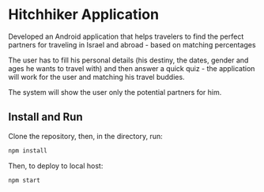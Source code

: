 # Hitchhiker Application

Developed an Android application that helps travelers to find the perfect partners for traveling in Israel and abroad - based on matching percentages

The user has to fill his personal details (his destiny, the dates, gender and ages he wants 
to travel with) and then answer a quick quiz - the application will work for the user and
matching his travel buddies. 

The system will show the user only the potential partners for him.


## Install and Run
Clone the repository, then, in the directory, run: 
```bash
npm install
```

Then, to deploy to local host:
```bash
npm start
```


